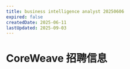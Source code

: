```yaml
---
title: business intelligence analyst 20250606
expired: false
createdDate: 2025-06-11
lastUpdated: 2025-09-03
---
```


# CoreWeave 招聘信息

<JobPostingTable job-posting-json-path="coreweave/data/business-intelligence-engineer-20250606" />
